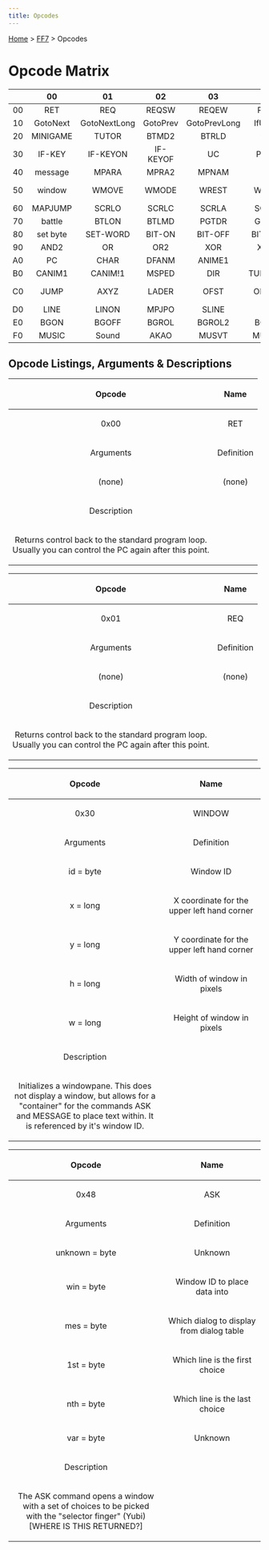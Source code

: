 ```yaml
---
title: Opcodes
---
```


[Home](/ff7-flat-wiki/Main%20Page.md) > [FF7](/ff7-flat-wiki/FF7.md) > Opcodes

# Opcode Matrix

|     |    00    |      01      |    02    |      03      |   04    |    05    |   06    |    07    |    08    |    09     |   0A   |    0B    |    0C    |   0D    |   0E   |    0F    |
|:---:|:--------:|:------------:|:--------:|:------------:|:-------:|:--------:|:-------:|:--------:|:--------:|:---------:|:------:|:--------:|:--------:|:-------:|:------:|:--------:|
| 00  |   RET    |     REQ      |  REQSW   |    REQEW     |  PREQ   |  PRQSW   |  PRQEW  |  RETTO   |   JOIN   |   SPLIT   | SPTYPE |  GTPYE   |   ?OC?   |  ?OD?   | DSKCG  | SPECIAL  |
| 10  | GotoNext | GotoNextLong | GotoPrev | GotoPrevLong | IfUByte | IfUByteL | IfSWord | IfSWordL | IfUSWord | IfUSWordL |   \-   |    \-    |   ?1C?   |   \-    |   \-   |    \-    |
| 20  | MINIGAME |    TUTOR     |  BTMD2   |    BTRLD     |  wait   |  NFADE   |  BLINK  | BGMOVIE  |  KAWAI   |   KAWIW   | PMOVA  |   SLIP   |  BGPDH   |  BGSCR  |  WCLS  |  WSIZW   |
| 30  |  IF-KEY  |   IF-KEYON   | IF-KEYOF |      UC      |  PDIRA  |  PTURA   |  WSPCL  |  WNUMB   |  STTIM   |   GOLD+   | GOLD-  |  CHGLD   | HMPMAX1  | HMPMAX2 | MHMMX  | HMPMAX3  |
| 40  | message  |    MPARA     |  MPRA2   |    MPNAM     |   \-    |   MP+    |   \-    |   MP-    |   ASK    |   MENU    | MENU2  |  BTLTB   |    \-    |   HP+   |   \-   |   HP-    |
| 50  |  window  |    WMOVE     |  WMODE   |    WREST     |  WCLSE  |   WROW   |  GWCOL  |  SWCOL   |  ST-ITM  |  DL-ITM   | CK-ITM |  SM-TRA  |  DM-TRA  | CM-TRA  | SHAKE  |   NOP    |
| 60  | MAPJUMP  |    SCRLO     |  SCRLC   |    SCRLA     |  SCR2D  |  SCRCC   | SCR2DC  |  SCRLW   |  SCR2DL  |   MPDSP   | VWOFT  |   FADE   |  FADEW   |  IDLCK  | LSTMP  |  SCRLP   |
| 70  |  battle  |    BTLON     |  BTLMD   |    PGTDR     |  GETPC  |  PXYZI   |  PLUS!  |  PLUS2!  |  MINUS!  |  MINUS2!  |  INC!  |  INC2!   |   DEC!   |  DEC2!  | TLKON  |  RDMSD   |
| 80  | set byte |   SET-WORD   |  BIT-ON  |   BIT-OFF    | BIT-XOR |   PLUS   |  PLUS2  |  MINUS   |  MINUS2  |    MUL    |  MUL2  |   DIV    |   DIV2   |   MOD   |  MOD2  |   AND    |
| 90  |   AND2   |      OR      |   OR2    |     XOR      |  XOR2   |   INC    |  INC2   |   DEC    |   DEC2   |  RANDOM   | LBYTE  |  HBYTE   |  2BYTE   |  SETX   |  GETX  | SEARCHX  |
| A0  |    PC    |     CHAR     |  DFANM   |    ANIME1    |  VISI   |   XYZI   |   XYI   |   XYZ    |   MOVE   |   CMOVE   |  MOVA  |   TURA   |  ANIMW   |  FMOVE  | ANIME2 |  ANIM!1  |
| B0  |  CANIM1  |   CANIM!1    |  MSPED   |     DIR      | TURNGEN |   TURN   |  DIRA   |  GETDIR  |  GETAXY  |   GETAI   | ANIM!2 |  CANIM2  | CANIM!2  |  ASPED  |   \-   |    CC    |
| C0  |   JUMP   |     AXYZ     |  LADER   |     OFST     |  OFSTW  |  TALKR   |  SLIDR  |  SOLID   |  PRTYP   |   PRTYM   | PRTYE  | IF-PRTYQ | IF-MEMBQ |  MMB+-  | MMBLK  |  MMBUK   |
| D0  |   LINE   |    LINON     |  MPJPO   |    SLINE     |   SIN   |   COS    |  TLKR2  |  SLDR2   |  PMJMP   |  PMJMP2   | AKAO2  |  FCFIX   |  CCANM   |  ANIMB  | TURNW  |  MPPAL   |
| E0  |   BGON   |    BGOFF     |  BGROL   |    BGROL2    |  BGCLR  |  STPAL   |  LDPAL  |   CPPA   |  RTPAL   |   ADPAL   | MPPAL2 |  STPLS   |  LDPLS   | CPPAL2  | RTPAL2 |  ADPAL2  |
| F0  |  MUSIC   |    Sound     |   AKAO   |    MUSVT     |  MUSVM  |  MULCK   |  BMUSC  |  CHMPH   |  PMVIE   |   MOVIE   | MVIEF  |  MVCAM   |  FMUSC   |  CMUSC  | CHMST  | GAMEOVER |

## Opcode Listings, Arguments & Descriptions

<table>
<thead>
<tr class="header">
<th style="text-align: center;"><p>Opcode</p></th>
<th style="text-align: center;"><p>Name</p></th>
</tr>
</thead>
<tbody>
<tr class="odd">
<td style="text-align: center;"><p>0x00</p></td>
<td style="text-align: center;"><p>RET</p></td>
</tr>
<tr class="even">
<td style="text-align: center;"><p>Arguments</p></td>
<td style="text-align: center;"><p>Definition</p></td>
</tr>
<tr class="odd">
<td style="text-align: center;"><p>(none)</p></td>
<td style="text-align: center;"><p>(none)</p></td>
</tr>
<tr class="even">
<td style="text-align: center;"><p>Description</p></td>
<td style="text-align: center;"></td>
</tr>
<tr class="odd">
<td style="text-align: center;"><p>Returns control back to the standard program loop.<br />
Usually you can control the PC again after this point.</p></td>
<td style="text-align: center;"></td>
</tr>
</tbody>
</table>

<table>
<thead>
<tr class="header">
<th style="text-align: center;"><p>Opcode</p></th>
<th style="text-align: center;"><p>Name</p></th>
</tr>
</thead>
<tbody>
<tr class="odd">
<td style="text-align: center;"><p>0x01</p></td>
<td style="text-align: center;"><p>REQ</p></td>
</tr>
<tr class="even">
<td style="text-align: center;"><p>Arguments</p></td>
<td style="text-align: center;"><p>Definition</p></td>
</tr>
<tr class="odd">
<td style="text-align: center;"><p>(none)</p></td>
<td style="text-align: center;"><p>(none)</p></td>
</tr>
<tr class="even">
<td style="text-align: center;"><p>Description</p></td>
<td style="text-align: center;"></td>
</tr>
<tr class="odd">
<td style="text-align: center;"><p>Returns control back to the standard program loop.<br />
Usually you can control the PC again after this point.</p></td>
<td style="text-align: center;"></td>
</tr>
</tbody>
</table>

<table>
<thead>
<tr class="header">
<th style="text-align: center;"><p>Opcode</p></th>
<th style="text-align: center;"><p>Name</p></th>
</tr>
</thead>
<tbody>
<tr class="odd">
<td style="text-align: center;"><p>0x30</p></td>
<td style="text-align: center;"><p>WINDOW</p></td>
</tr>
<tr class="even">
<td style="text-align: center;"><p>Arguments</p></td>
<td style="text-align: center;"><p>Definition</p></td>
</tr>
<tr class="odd">
<td style="text-align: center;"><p>id = byte</p></td>
<td style="text-align: center;"><p>Window ID</p></td>
</tr>
<tr class="even">
<td style="text-align: center;"><p>x = long</p></td>
<td style="text-align: center;"><p>X coordinate for the upper left hand corner</p></td>
</tr>
<tr class="odd">
<td style="text-align: center;"><p>y = long</p></td>
<td style="text-align: center;"><p>Y coordinate for the upper left hand corner</p></td>
</tr>
<tr class="even">
<td style="text-align: center;"><p>h = long</p></td>
<td style="text-align: center;"><p>Width of window in pixels</p></td>
</tr>
<tr class="odd">
<td style="text-align: center;"><p>w = long</p></td>
<td style="text-align: center;"><p>Height of window in pixels</p></td>
</tr>
<tr class="even">
<td style="text-align: center;"><p>Description</p></td>
<td style="text-align: center;"></td>
</tr>
<tr class="odd">
<td style="text-align: center;"><p>Initializes a windowpane. This does not display a window, but allows for a<br />
"container" for the commands ASK and MESSAGE to place text within. It<br />
is referenced by it's window ID.</p></td>
<td style="text-align: center;"></td>
</tr>
</tbody>
</table>

<table>
<thead>
<tr class="header">
<th style="text-align: center;"><p>Opcode</p></th>
<th style="text-align: center;"><p>Name</p></th>
</tr>
</thead>
<tbody>
<tr class="odd">
<td style="text-align: center;"><p>0x48</p></td>
<td style="text-align: center;"><p>ASK</p></td>
</tr>
<tr class="even">
<td style="text-align: center;"><p>Arguments</p></td>
<td style="text-align: center;"><p>Definition</p></td>
</tr>
<tr class="odd">
<td style="text-align: center;"><p>unknown = byte</p></td>
<td style="text-align: center;"><p>Unknown</p></td>
</tr>
<tr class="even">
<td style="text-align: center;"><p>win = byte</p></td>
<td style="text-align: center;"><p>Window ID to place data into</p></td>
</tr>
<tr class="odd">
<td style="text-align: center;"><p>mes = byte</p></td>
<td style="text-align: center;"><p>Which dialog to display from dialog table</p></td>
</tr>
<tr class="even">
<td style="text-align: center;"><p>1st = byte</p></td>
<td style="text-align: center;"><p>Which line is the first choice</p></td>
</tr>
<tr class="odd">
<td style="text-align: center;"><p>nth = byte</p></td>
<td style="text-align: center;"><p>Which line is the last choice</p></td>
</tr>
<tr class="even">
<td style="text-align: center;"><p>var = byte</p></td>
<td style="text-align: center;"><p>Unknown</p></td>
</tr>
<tr class="odd">
<td style="text-align: center;"><p>Description</p></td>
<td style="text-align: center;"></td>
</tr>
<tr class="even">
<td style="text-align: center;"><p>The ASK command opens a window with a set of choices to be picked<br />
with the "selector finger" (Yubi) [WHERE IS THIS RETURNED?]</p></td>
<td style="text-align: center;"></td>
</tr>
</tbody>
</table>

